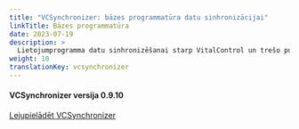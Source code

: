 ```yaml
---
title: "VCSynchronizer: bāzes programmatūra datu sinhronizācijai"
linkTitle: Bāzes programmatūra
date: 2023-07-19
description: >
  Lietojumprogramma datu sinhronizēšanai starp VitalControl un trešo pušu lietojumprogrammām.
weight: 10
translationKey: vcsynchronizer
---
```

#### VCSynchronizer versija 0.9.10

<a href="/download/SetupVitalControlSynchronizer.exe" role="button" class="btn btn-primary btn-lg">Lejupielādēt VCSynchronizer</a>
